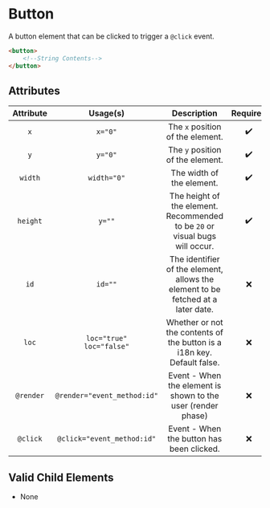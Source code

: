 # Button

A button element that can be clicked to trigger a `@click` event.

```html
<button>
    <!--String Contents-->
</button>
```

## Attributes


| Attribute | Usage(s) | Description | Required |
|  :---:  |  :---:  |  :---:  | :---: |
| `x` | `x="0"` | The `x` position of the element. | ✔️ |
| `y` | `y="0"` | The `y` position of the element. | ✔️ |
| `width` | `width="0"` | The width of the element. | ✔️ |
| `height` | `y=""` | The height of the element.<br>Recommended to be `20` or visual bugs will occur. | ✔️ |
| `id` | `id=""` | The identifier of the element, allows the element to be fetched at a later date. | ❌ |
| `loc` | `loc="true"`<br>`loc="false"` | Whether or not the contents of the button is a i18n key.<br>Default false. | ❌ |
| `@render` | `@render="event_method:id"` | Event - When the element is shown to the user (render phase) | ❌ |
| `@click` | `@click="event_method:id"` | Event - When the button has been clicked. | ❌ |




## Valid Child Elements

- None